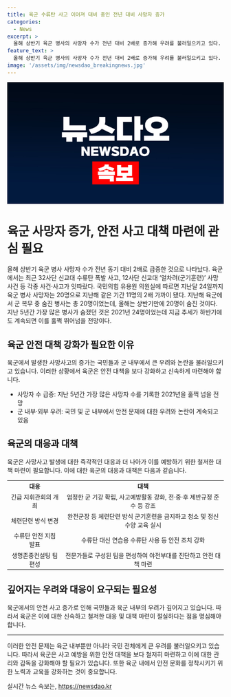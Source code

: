 ```yaml
---
title: 육군 수류탄 사고 이어져 대비 중인 전년 대비 사망자 증가
categories:
  - News
excerpt: >
  올해 상반기 육군 병사의 사망자 수가 전년 대비 2배로 증가해 우려를 불러일으키고 있다. 최근에는 다수의 사고와 사건이 발생했는데, 이로 인해 군 당국의 대처가 비판받고 있다. 앞으로도 사고 예방과 군 기강 확립을 위해 더 많은 노력이 필요하다는 주장이 제기되고 있다. 요약: 육군 병사의 사망자 수가 급증, 다수의 사고와 사건으로 우려 확산. 군 당국 대처 논란, 더 많은 노력 요구.
feature_text: >
  올해 상반기 육군 병사의 사망자 수가 전년 대비 2배로 증가해 우려를 불러일으키고 있다. 최근에는 다수의 사고와 사건이 발생했는데, 이로 인해 군 당국의 대처가 비판받고 있다. 앞으로도 사고 예방과 군 기강 확립을 위해 더 많은 노력이 필요하다는 주장이 제기되고 있다. 요약: 육군 병사의 사망자 수가 급증, 다수의 사고와 사건으로 우려 확산. 군 당국 대처 논란, 더 많은 노력 요구.
image: '/assets/img/newsdao_breakingnews.jpg'
---
```


<p><img src="/assets/img/newsdao_breakingnews.jpg" alt="ontimetimes 속보" /></p>

<h1>육군 사망자 증가, 안전 사고 대책 마련에 관심 필요</h1>

<p data-ke-size="size16">올해 상반기 육군 병사 사망자 수가 전년 동기 대비 2배로 급증한 것으로 나타났다. 육군에서는 최근 32사단 신교대 수류탄 폭발 사고, 12사단 신교대 ‘얼차려(군기훈련)’ 사망사건 등 각종 사건·사고가 잇따랐다. 국민의힘 유용원 의원실에 따르면 지난달 24일까지 육군 병사 사망자는 20명으로 지난해 같은 기간 11명의 2배 가까이 됐다. 지난해 육군에서 군 복무 중 숨진 병사는 총 20명이었는데, 올해는 상반기만에 20명이 숨진 것이다. 지난 5년간 가장 많은 병사가 숨졌던 것은 2021년 24명이었는데 지금 추세가 하반기에도 계속되면 이를 훌쩍 뛰어넘을 전망이다.</p>

<h2 data-ke-size="size26">육군 안전 대책 강화가 필요한 이유</h2>

<p data-ke-size="size16">육군에서 발생한 사망사고의 증가는 국민들과 군 내부에서 큰 우려와 논란을 불러일으키고 있습니다. 이러한 상황에서 육군은 안전 대책을 보다 강화하고 신속하게 마련해야 합니다.</p>

<ul>
  <li>사망자 수 급증: 지난 5년간 가장 많은 사망자 수를 기록한 2021년을 훌쩍 넘을 전망</li>
  <li>군 내부·외부 우려: 국민 및 군 내부에서 안전 문제에 대한 우려와 논란이 계속되고 있음</li>
</ul>

<h2 data-ke-size="size26">육군의 대응과 대책</h2>

<p data-ke-size="size16">육군은 사망사고 발생에 대한 즉각적인 대응과 더 나아가 이를 예방하기 위한 철저한 대책 마련이 필요합니다. 이에 대한 육군의 대응과 대책은 다음과 같습니다.</p>

<table>
  <tr>
    <td style="text-align: center; height: 17px;"><b>대응</b></td>
    <td style="text-align: center; height: 17px;"><b>대책</b></td>
  </tr>
  <tr>
    <td style="text-align: center; height: 17px;">긴급 지휘관회의 개최</td>
    <td style="text-align: center; height: 17px;">엄정한 군 기강 확립, 사고예방활동 강화, 전·중·후 제반규정 준수 등 강조</td>
  </tr>
  <tr>
    <td style="text-align: center; height: 17px;">체련단련 방식 변경</td>
    <td style="text-align: center; height: 17px;">완전군장 등 체련단련 방식 군기훈련을 금지하고 청소 및 정신수양 교육 실시</td>
  </tr>
  <tr>
    <td style="text-align: center; height: 17px;">수류탄 안전 지침 발표</td>
    <td style="text-align: center; height: 17px;">수류탄 대신 연습용 수류탄 사용 등 안전 조치 강화</td>
  </tr>
  <tr>
    <td style="text-align: center; height: 17px;">생명존중컨설팅 팀 편성</td>
    <td style="text-align: center; height: 17px;">전문가들로 구성된 팀을 편성하여 야전부대를 진단하고 안전 대책 마련</td>
  </tr>
</table>

<h2 data-ke-size="size26">깊어지는 우려와 대응이 요구되는 필요성</h2>

<p data-ke-size="size16">육군에서의 안전 사고 증가로 인해 국민들과 육군 내부의 우려가 깊어지고 있습니다. 따라서 육군은 이에 대한 신속하고 철저한 대응 및 대책 마련이 절실하다는 점을 명심해야 합니다.</p>

<hr>

<p data-ke-size="size16">이러한 안전 문제는 육군 내부뿐만 아니라 국민 전체에게 큰 우려를 불러일으키고 있습니다. 따라서 육군은 사고 예방을 위한 안전 대책을 보다 철저히 마련하고 이에 대한 관리와 감독을 강화해야 할 필요가 있습니다. 또한 육군 내에서 안전 문화를 정착시키기 위한 노력과 교육을 강화하는 것이 중요합니다.</p>
실시간 뉴스 속보는, <a href="https://newsdao.kr" rel="dofollow">https://newsdao.kr</a>


